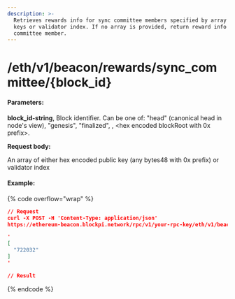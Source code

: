 ```yaml
---
description: >-
  Retrieves rewards info for sync committee members specified by array of public
  keys or validator index. If no array is provided, return reward info for every
  committee member.
---
```


# /eth/v1/beacon/rewards/sync\_committee/{block\_id}

#### Parameters:

**block\_id-string**, Block identifier. Can be one of: "head" (canonical head in node's view), "genesis", "finalized", , \<hex encoded blockRoot with 0x prefix>.

**Request body:**

An array of either hex encoded public key (any bytes48 with 0x prefix) or validator index

#### Example:

{% code overflow="wrap" %}
```json
// Request
curl -X POST -H 'Content-Type: application/json' 
https://ethereum-beacon.blockpi.network/rpc/v1/your-rpc-key/eth/v1/beacon/rewards/sync_committee/head

'
[
  "722032"
]
'

// Result

```
{% endcode %}
